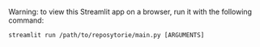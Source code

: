 Warning: to view this Streamlit app on a browser, run it with the following command:

    streamlit run /path/to/reposytorie/main.py [ARGUMENTS]

